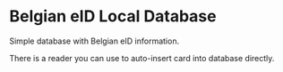 # Belgian eID Local Database

Simple database with Belgian eID information.

There is a reader you can use to auto-insert card into database directly.
